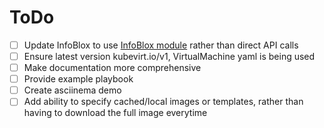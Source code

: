 # ToDo
- [ ] Update InfoBlox to use [InfoBlox module](https://github.com/infobloxopen/infoblox-ansible/blob/master/plugins/modules/nios_restartservices.py) rather than direct API calls
- [ ] Ensure latest version kubevirt.io/v1, VirtualMachine yaml is being used
- [ ] Make documentation more comprehensive
- [ ] Provide example playbook
- [ ] Create asciinema demo
- [ ] Add ability to specify cached/local images or templates, rather than having to download the full image everytime